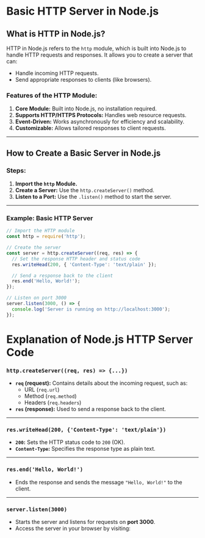 # Basic HTTP Server in Node.js

## What is HTTP in Node.js?

HTTP in Node.js refers to the `http` module, which is built into Node.js to handle HTTP requests and responses. It allows you to create a server that can:
- Handle incoming HTTP requests.
- Send appropriate responses to clients (like browsers).

### Features of the HTTP Module:
1. **Core Module:** Built into Node.js, no installation required.
2. **Supports HTTP/HTTPS Protocols:** Handles web resource requests.
3. **Event-Driven:** Works asynchronously for efficiency and scalability.
4. **Customizable:** Allows tailored responses to client requests.

---

## How to Create a Basic Server in Node.js

### Steps:
1. **Import the `http` Module.**
2. **Create a Server:**
   Use the `http.createServer()` method.
3. **Listen to a Port:**
   Use the `.listen()` method to start the server.

---

### Example: Basic HTTP Server

```javascript
// Import the HTTP module
const http = require('http');

// Create the server
const server = http.createServer((req, res) => {
  // Set the response HTTP header and status code
  res.writeHead(200, { 'Content-Type': 'text/plain' });

  // Send a response back to the client
  res.end('Hello, World!');
});

// Listen on port 3000
server.listen(3000, () => {
  console.log('Server is running on http://localhost:3000');
});
```
# Explanation of Node.js HTTP Server Code

### `http.createServer((req, res) => {...})`
- **`req` (request):** 
  Contains details about the incoming request, such as:
  - URL (`req.url`)
  - Method (`req.method`)
  - Headers (`req.headers`)
- **`res` (response):** 
  Used to send a response back to the client.

---

### `res.writeHead(200, {'Content-Type': 'text/plain'})`
- **`200`:** Sets the HTTP status code to `200` (OK).
- **`Content-Type`:** Specifies the response type as plain text.

---

### `res.end('Hello, World!')`
- Ends the response and sends the message `"Hello, World!"` to the client.

---

### `server.listen(3000)`
- Starts the server and listens for requests on **port 3000**.
- Access the server in your browser by visiting: 

